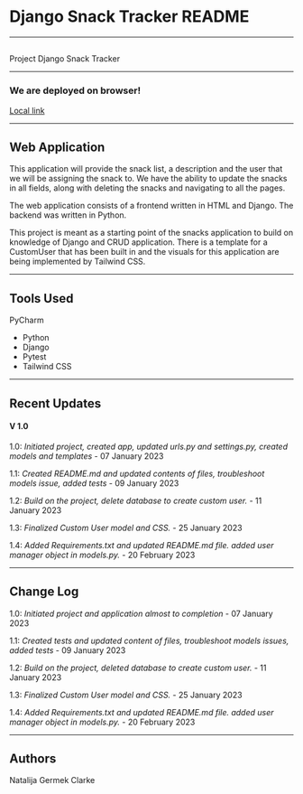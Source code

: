 # Django Snack Tracker README

---
##
Project Django Snack Tracker

---
### We are deployed on browser!

[Local link](http://127.0.0.1/)

---
## Web Application

This application will provide the snack list, a description and the user that we will be assigning the snack to. We have
the ability to update the snacks in all fields, along with deleting the snacks and navigating to all the pages. 

The web application consists of a frontend written in HTML and Django. The backend was written in Python.

This project is meant as a starting point of the snacks application to build on knowledge of Django and CRUD application.
There is a template for a CustomUser that has been built in and the visuals for this application are being implemented 
by Tailwind CSS.

---

## Tools Used
PyCharm

- Python
- Django
- Pytest
- Tailwind CSS

---

## Recent Updates

#### V 1.0

1.0: *Initiated project, created app, updated urls.py and settings.py, created models and templates* - 07 January 2023

1.1: *Created README.md and updated contents of files, troubleshoot models issue, added tests* - 09 January 2023

1.2: *Build on the project, delete database to create custom user.* - 11 January 2023

1.3: *Finalized Custom User model and CSS.* - 25 January 2023

1.4: *Added Requirements.txt and updated README.md file. added user manager object in models.py.* - 20 February 2023


---

## Change Log

1.0: *Initiated project and application almost to completion* - 07 January 2023

1.1: *Created tests and updated content of files, troubleshoot models issues, added tests* - 09 January 2023

1.2: *Build on the project, deleted database to create custom user.* - 11 January 2023

1.3: *Finalized Custom User model and CSS.* - 25 January 2023

1.4: *Added Requirements.txt and updated README.md file. added user manager object in models.py.* - 20 February 2023

---

## Authors
Natalija Germek Clarke